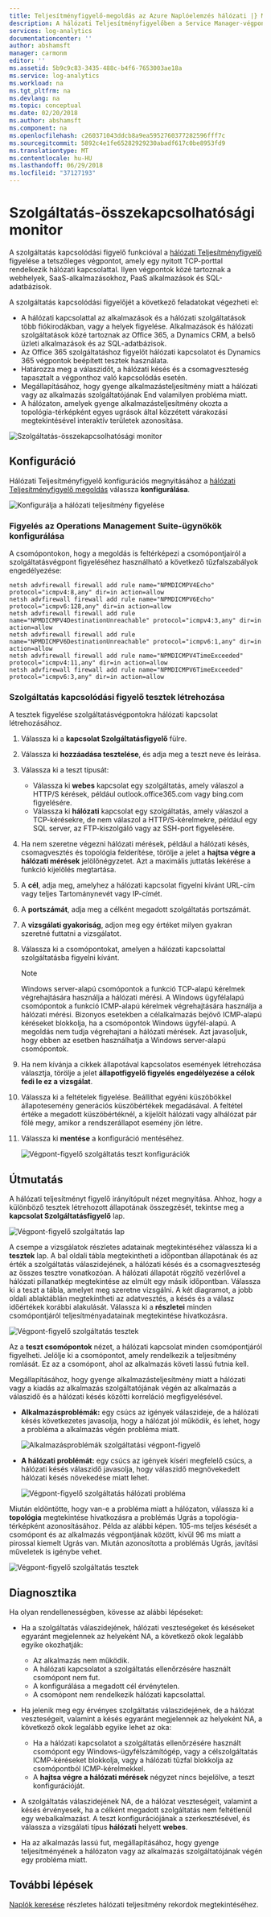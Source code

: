 ```yaml
---
title: Teljesítményfigyelő-megoldás az Azure Naplóelemzés hálózati |} Microsoft Docs
description: A hálózati Teljesítményfigyelőben a Service Manager-végpont funkció használatával figyelheti a tetszőleges végpontot, amely egy nyitott TCP-porttal rendelkezik hálózati kapcsolattal.
services: log-analytics
documentationcenter: ''
author: abshamsft
manager: carmonm
editor: ''
ms.assetid: 5b9c9c83-3435-488c-b4f6-7653003ae18a
ms.service: log-analytics
ms.workload: na
ms.tgt_pltfrm: na
ms.devlang: na
ms.topic: conceptual
ms.date: 02/20/2018
ms.author: abshamsft
ms.component: na
ms.openlocfilehash: c260371043ddcb8a9ea5952760377282596fff7c
ms.sourcegitcommit: 5892c4e1fe65282929230abadf617c0be8953fd9
ms.translationtype: MT
ms.contentlocale: hu-HU
ms.lasthandoff: 06/29/2018
ms.locfileid: "37127193"
---
```

# <a name="service-connectivity-monitor"></a>Szolgáltatás-összekapcsolhatósági monitor

A szolgáltatás kapcsolódási figyelő funkcióval a [hálózati Teljesítményfigyelő](log-analytics-network-performance-monitor.md) figyelése a tetszőleges végpontot, amely egy nyitott TCP-porttal rendelkezik hálózati kapcsolattal. Ilyen végpontok közé tartoznak a webhelyek, SaaS-alkalmazásokhoz, PaaS alkalmazások és SQL-adatbázisok. 

A szolgáltatás kapcsolódási figyelőjét a következő feladatokat végezheti el: 

- A hálózati kapcsolattal az alkalmazások és a hálózati szolgáltatások több fiókirodákban, vagy a helyek figyelése. Alkalmazások és hálózati szolgáltatások közé tartoznak az Office 365, a Dynamics CRM, a belső üzleti alkalmazások és az SQL-adatbázisok.
- Az Office 365 szolgáltatáshoz figyelőt hálózati kapcsolatot és Dynamics 365 végpontok beépített tesztek használata. 
- Határozza meg a válaszidőt, a hálózati késés és a csomagveszteség tapasztalt a végponthoz való kapcsolódás esetén.
- Megállapításához, hogy gyenge alkalmazásteljesítmény miatt a hálózati vagy az alkalmazás szolgáltatójának End valamilyen probléma miatt.
- A hálózaton, amelyek gyenge alkalmazásteljesítmény okozta a topológia-térképként egyes ugrások által közzétett várakozási megtekintésével interaktív területek azonosítása.


![Szolgáltatás-összekapcsolhatósági monitor](media/log-analytics-network-performance-monitor/service-endpoint-intro.png)


## <a name="configuration"></a>Konfiguráció 
Hálózati Teljesítményfigyelő konfigurációs megnyitásához a [hálózati Teljesítményfigyelő megoldás](log-analytics-network-performance-monitor.md) válassza **konfigurálása**.

![Konfigurálja a hálózati teljesítmény figyelése](media/log-analytics-network-performance-monitor/npm-configure-button.png)


### <a name="configure-operations-management-suite-agents-for-monitoring"></a>Figyelés az Operations Management Suite-ügynökök konfigurálása
A csomópontokon, hogy a megoldás is feltérképezi a csomópontjairól a szolgáltatásvégpont figyeléséhez használható a következő tűzfalszabályok engedélyezése: 

```
netsh advfirewall firewall add rule name="NPMDICMPV4Echo" protocol="icmpv4:8,any" dir=in action=allow 
netsh advfirewall firewall add rule name="NPMDICMPV6Echo" protocol="icmpv6:128,any" dir=in action=allow 
netsh advfirewall firewall add rule name="NPMDICMPV4DestinationUnreachable" protocol="icmpv4:3,any" dir=in action=allow 
netsh advfirewall firewall add rule name="NPMDICMPV6DestinationUnreachable" protocol="icmpv6:1,any" dir=in action=allow 
netsh advfirewall firewall add rule name="NPMDICMPV4TimeExceeded" protocol="icmpv4:11,any" dir=in action=allow 
netsh advfirewall firewall add rule name="NPMDICMPV6TimeExceeded" protocol="icmpv6:3,any" dir=in action=allow 
```

### <a name="create-service-connectivity-monitor-tests"></a>Szolgáltatás kapcsolódási figyelő tesztek létrehozása 

A tesztek figyelése szolgáltatásvégpontokra hálózati kapcsolat létrehozásához.

1. Válassza ki a **kapcsolat Szolgáltatásfigyelő** fülre.
2. Válassza ki **hozzáadása tesztelése**, és adja meg a teszt neve és leírása. 
3. Válassza ki a teszt típusát:<br>

    * Válassza ki **webes** kapcsolat egy szolgáltatás, amely válaszol a HTTP/S kérések, például outlook.office365.com vagy bing.com figyelésére.<br>
    * Válassza ki **hálózati** kapcsolat egy szolgáltatás, amely válaszol a TCP-kérésekre, de nem válaszol a HTTP/S-kérelmekre, például egy SQL server, az FTP-kiszolgáló vagy az SSH-port figyelésére. 
4. Ha nem szeretne végezni hálózati mérések, például a hálózati késés, csomagvesztés és topológia felderítése, törölje a jelet a **hajtsa végre a hálózati mérések** jelölőnégyzetet. Azt a maximális juttatás lekérése a funkció kijelölés megtartása. 
5. A **cél**, adja meg, amelyhez a hálózati kapcsolat figyelni kívánt URL-cím vagy teljes Tartománynevét vagy IP-címét.
6. A **portszámát**, adja meg a célként megadott szolgáltatás portszámát. 
7. A **vizsgálati gyakoriság**, adjon meg egy értéket milyen gyakran szeretné futtatni a vizsgálatot. 
8. Válassza ki a csomópontokat, amelyen a hálózati kapcsolattal szolgáltatásba figyelni kívánt. 

    >[!NOTE]
    > Windows server-alapú csomópontok a funkció TCP-alapú kérelmek végrehajtására használja a hálózati mérési. A Windows ügyfélalapú csomópontok a funkció ICMP-alapú kérelmek végrehajtására használja a hálózati mérési. Bizonyos esetekben a célalkalmazás bejövő ICMP-alapú kéréseket blokkolja, ha a csomópontok Windows ügyfél-alapú. A megoldás nem tudja végrehajtani a hálózati mérések. Azt javasoljuk, hogy ebben az esetben használhatja a Windows server-alapú csomópontok. 

9. Ha nem kívánja a cikkek állapotával kapcsolatos események létrehozása választja, törölje a jelet **állapotfigyelő figyelés engedélyezése a célok fedi le ez a vizsgálat**. 
10. Válassza ki a feltételek figyelése. Beállíthat egyéni küszöbökkel állapotesemény generációs küszöbértékek megadásával. A feltétel értéke a megadott küszöbértéknél, a kijelölt hálózati vagy alhálózat pár fölé megy, amikor a rendszerállapot esemény jön létre. 
11. Válassza ki **mentése** a konfiguráció mentéséhez. 

    ![Végpont-figyelő szolgáltatás teszt konfigurációk](media/log-analytics-network-performance-monitor/service-endpoint-configuration.png)



## <a name="walkthrough"></a>Útmutatás 

A hálózati teljesítményt figyelő irányítópult nézet megnyitása. Ahhoz, hogy a különböző tesztek létrehozott állapotának összegzését, tekintse meg a **kapcsolat Szolgáltatásfigyelő** lap. 

![Végpont-figyelő szolgáltatás lap](media/log-analytics-network-performance-monitor/service-endpoint-blade.png)

A csempe a vizsgálatok részletes adatainak megtekintéséhez válassza ki a **tesztek** lap. A bal oldali tábla megtekintheti a időpontban állapotának és az érték a szolgáltatás válaszidejének, a hálózati késés és a csomagveszteség az összes tesztre vonatkozóan. A hálózati állapotát rögzítő vezérlővel a hálózati pillanatkép megtekintése az elmúlt egy másik időpontban. Válassza ki a teszt a tábla, amelyet meg szeretne vizsgálni. A két diagramot, a jobb oldali ablaktáblán megtekintheti az adatvesztés, a késés és a válasz időértékek korábbi alakulását. Válassza ki a **részletei** minden csomópontjáról teljesítményadatainak megtekintése hivatkozásra.

![Végpont-figyelő szolgáltatás tesztek](media/log-analytics-network-performance-monitor/service-endpoint-tests.png)

Az a **teszt csomópontok** nézet, a hálózati kapcsolat minden csomópontjáról figyelheti. Jelölje ki a csomópontot, amely rendelkezik a teljesítmény romlását. Ez az a csomópont, ahol az alkalmazás követi lassú futnia kell.

Megállapításához, hogy gyenge alkalmazásteljesítmény miatt a hálózati vagy a kiadás az alkalmazás szolgáltatójának végén az alkalmazás a válaszidő és a hálózati késés közötti korreláció megfigyelésével. 

* **Alkalmazásproblémák:** egy csúcs az igények válaszideje, de a hálózati késés következetes javasolja, hogy a hálózat jól működik, és lehet, hogy a probléma a alkalmazás végén probléma miatt. 

    ![Alkalmazásproblémák szolgáltatási végpont-figyelő](media/log-analytics-network-performance-monitor/service-endpoint-application-issue.png)

* **A hálózati problémát:** egy csúcs az igények kíséri megfelelő csúcs, a hálózati késés válaszidő javasolja, hogy válaszidő megnövekedett hálózati késés növekedése miatt lehet. 

    ![Végpont-figyelő szolgáltatás hálózati probléma](media/log-analytics-network-performance-monitor/service-endpoint-network-issue.png)

Miután eldöntötte, hogy van-e a probléma miatt a hálózaton, válassza ki a **topológia** megtekintése hivatkozásra a problémás Ugrás a topológia-térképként azonosításához. Példa az alábbi képen. 105-ms teljes késését a csomópont és az alkalmazás végpontjának között, kívül 96 ms miatt a pirossal kiemelt Ugrás van. Miután azonosította a problémás Ugrás, javítási műveletek is igénybe vehet. 

![Végpont-figyelő szolgáltatás tesztek](media/log-analytics-network-performance-monitor/service-endpoint-topology.png)

## <a name="diagnostics"></a>Diagnosztika 

Ha olyan rendellenességben, kövesse az alábbi lépéseket:

* Ha a szolgáltatás válaszidejének, hálózati veszteségeket és késéseket egyaránt megjelennek az helyeként NA, a következő okok legalább egyike okozhatják:

    - Az alkalmazás nem működik.
    - A hálózati kapcsolatot a szolgáltatás ellenőrzésére használt csomópont nem fut.
    - A konfigurálása a megadott cél érvénytelen.
    - A csomópont nem rendelkezik hálózati kapcsolattal.

* Ha jelenik meg egy érvényes szolgáltatás válaszidejének, de a hálózat veszteségeit, valamint a késés egyaránt megjelennek az helyeként NA, a következő okok legalább egyike lehet az oka:

    - Ha a hálózati kapcsolatot a szolgáltatás ellenőrzésére használt csomópont egy Windows-ügyfélszámítógép, vagy a célszolgáltatás ICMP-kéréseket blokkolja, vagy a hálózati tűzfal blokkolja az csomópontból ICMP-kérelmekkel.
    - A **hajtsa végre a hálózati mérések** négyzet nincs bejelölve, a teszt konfigurációját. 

* A szolgáltatás válaszidejének NA, de a hálózat veszteségeit, valamint a késés érvényesek, ha a célként megadott szolgáltatás nem feltétlenül egy webalkalmazást. A teszt konfigurációjának a szerkesztésével, és válassza a vizsgálati típus **hálózati** helyett **webes**. 

* Ha az alkalmazás lassú fut, megállapításához, hogy gyenge teljesítményének a hálózaton vagy az alkalmazás szolgáltatójának végén egy probléma miatt.


## <a name="next-steps"></a>További lépések
[Naplók keresése](log-analytics-log-searches.md) részletes hálózati teljesítmény rekordok megtekintéséhez.
